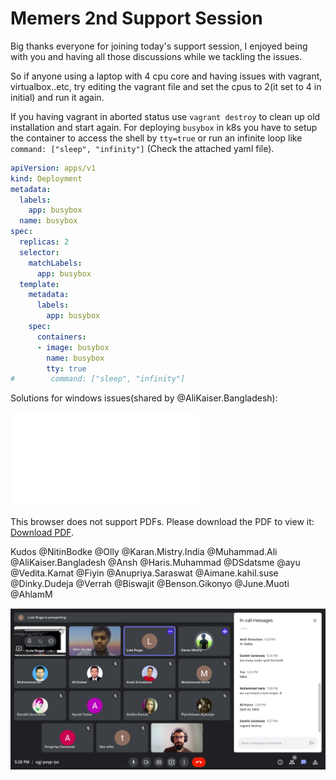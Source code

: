 # Memers 2nd Support Session

Big thanks everyone for joining today's support session, I enjoyed being with you and having all those discussions while we tackling the issues.

So if anyone using a laptop with 4 cpu core and having issues with vagrant, virtualbox..etc, try editing the vagrant file and set the cpus to 2(it set to 4 in initial) and run it again.

If you having vagrant in aborted status use `vagrant destroy` to clean up old installation and start again.
For deploying `busybox` in k8s you have to setup the container to access the shell by `tty=true` or run an infinite loop like `command: ["sleep", "infinity"]` (Check the attached yaml file).


```yaml
apiVersion: apps/v1
kind: Deployment
metadata:
  labels:
    app: busybox
  name: busybox
spec:
  replicas: 2
  selector:
    matchLabels:
      app: busybox
  template:
    metadata:
      labels:
        app: busybox
    spec:
      containers:
      - image: busybox
        name: busybox
        tty: true
#        command: ["sleep", "infinity"]
```

Solutions for windows issues(shared by @AliKaiser.Bangladesh):


<object data="./Solution for Windows with Ubuntu Errors.pdf" type="application/pdf" width="700px" height="700px">
    <embed src="./Solution for Windows with Ubuntu Errors.pdf">
        <p>This browser does not support PDFs. Please download the PDF to view it: <a href="./Solution for Windows with Ubuntu Errors.pdf">Download PDF</a>.</p>
    </embed>
</object>

Kudos @NitinBodke @Olly @Karan.Mistry.India @Muhammad.Ali @AliKaiser.Bangladesh @Ansh @Haris.Muhammad @DSdatsme @ayu @Vedita.Kamat @Fiyin @Anupriya.Saraswat @Aimane.kahil.suse @Dinky.Dudeja @Verrah @Biswajit @Benson.Gikonyo @June.Muoti @AhlamM

![Image](./img/session-2.png)
